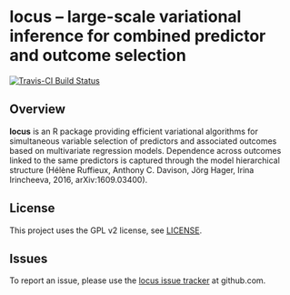 # locus – large-scale variational inference for combined predictor and outcome selection

[![Travis-CI Build Status](https://travis-ci.org/hruffieux/locus.svg?branch=master)](https://travis-ci.org/hruffieux/locus)
 
## Overview

**locus** is an R package providing efficient variational algorithms for
simultaneous variable selection of predictors and associated outcomes based
on multivariate regression models. Dependence across outcomes linked to the 
same predictors is captured through the model hierarchical structure 
(Hélène Ruffieux, Anthony C. Davison, Jörg Hager, Irina Irincheeva, 2016, 
arXiv:1609.03400). 

## License

This project uses the GPL v2 license, see [LICENSE](LICENSE).


## Issues

To report an issue, please use the [locus issue tracker](https://github.com/hruffieux/locus/issues) at github.com.
